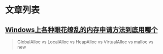 # 文章列表

## [Windows上各种眼花缭乱的内存申请方法到底用哪个](Windows上各种眼花缭乱的内存申请方法到底用哪个.md)

> GlobalAlloc vs LocalAlloc vs HeapAlloc vs VirtualAlloc vs malloc vs new

